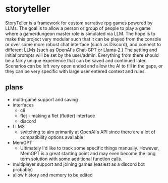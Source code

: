 # storyteller

StoryTeller is a framework for custom narrative rpg games powered by LLMs.
The goal is to allow a person or group of people to play a game where
a game/dungeon master role is simulated via LLM. The hope is to make this
project very modular such that it can be played from the console or over
some more robust chat interface (such as Discord), and connect to different
LLMs (such as OpenAI's Chat-GPT or Llama-2.) The setting and initial prompts
will be set by the user/admin. Everything from there should be a fairly unique
experience that can be saved and continued later. Scenarios can be left very
open ended and allow the AI to fill in the gaps, or they can be very specific
with large user entered context and rules.

## plans

* multi-game support and saving
* interfaces
  * cli
  * flet - making a flet (flutter) interface
  * discord
* LLMS
  * switching to aim primarily at OpenAI's API since there are a lot of compatibility
    options available
* MemGPT
  * Ultimately I'd like to track some specific things manually. However,
    MemGPT is a great starting point and may even become the long term solution
    with some additional function calls.
* multiplayer support and joining games (easiest as a discord bot probably)
* allow history and memory to be edited
